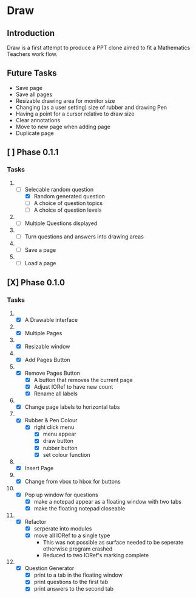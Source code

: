 # Draw
## Introduction
Draw is a first attempt to produce a PPT clone aimed to fit a Mathematics Teachers
work flow.

## Future Tasks 
- Save page 
- Save all pages
- Resizable drawing area for monitor size 
- Changing (as a user setting) size of rubber and drawing Pen
- Having a point for a cursor relative to draw size
- Clear annotations
- Move to new page when adding page
- Duplicate page

## [ ] Phase 0.1.1
### Tasks
1. 
    - [ ] Selecable random question
        - [x] Random generated question 
        - [ ] A choice of question topics
        - [ ] A choice of question levels

2.
    - [ ] Multiple Questions displayed

3. 
    - [ ] Turn questions and answers into drawing areas

4. 
    - [ ] Save a page 

5. 
    - [ ] Load a page

## [X] Phase 0.1.0

### Tasks
1.  
    - [x] A Drawable interface 
2.  
    - [x] Multiple Pages 
3.  
    - [x] Resizable window 
4.  
    - [x] Add Pages Button
5.  
    - [x] Remove Pages Button
        - [x] A button that removes the current page 
        - [x] Adjust IORef to have new count
        - [x] Rename all labels 
6.  
    - [x] Change page labels to horizontal tabs
7.  
    - [x] Rubber & Pen Colour
        - [x] right click menu 
            - [x] menu appear
            - [x] draw button 
            - [x] rubber button 
            - [x] set colour function
8.      
    - [x] Insert Page
9.  
    - [x] Change from vbox to hbox for buttons
10. 
    - [x] Pop up window for questions
        - [x] make a notepad appear as a floating window with two tabs
        - [x] make the floating notepad closeable
11. 
    - [x] Refactor
        - [x] serperate into modules
        - [x] move all IORef to a single type 
            - This was not possible as surface needed to be seperate otherwise program crashed
            - Reduced to two IORef's marking complete
12. 
    - [x] Question Generator
        - [x] print to a tab in the floating window
        - [x] print questions to the first tab 
        - [x] print answers to the second tab
